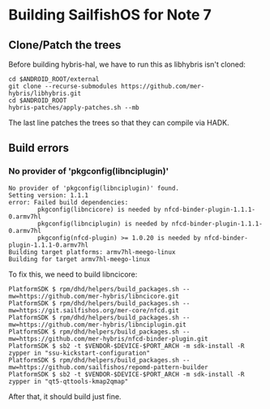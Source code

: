 # Building SailfishOS for Note 7

## Clone/Patch the trees
Before building hybris-hal, we have to run this as libhybris isn't cloned:
```
cd $ANDROID_ROOT/external
git clone --recurse-submodules https://github.com/mer-hybris/libhybris.git
cd $ANDROID_ROOT
hybris-patches/apply-patches.sh --mb
```
The last line patches the trees so that they can compile via HADK.

## Build errors
### No provider of 'pkgconfig(libnciplugin)'
```
No provider of 'pkgconfig(libnciplugin)' found.
Setting version: 1.1.1
error: Failed build dependencies:
        pkgconfig(libncicore) is needed by nfcd-binder-plugin-1.1.1-0.armv7hl
        pkgconfig(libnciplugin) is needed by nfcd-binder-plugin-1.1.1-0.armv7hl
        pkgconfig(nfcd-plugin) >= 1.0.20 is needed by nfcd-binder-plugin-1.1.1-0.armv7hl
Building target platforms: armv7hl-meego-linux
Building for target armv7hl-meego-linux
```

To fix this, we need to build libncicore:
```
PlatformSDK $ rpm/dhd/helpers/build_packages.sh --mw=https://github.com/mer-hybris/libncicore.git
PlatformSDK $ rpm/dhd/helpers/build_packages.sh --mw=https://git.sailfishos.org/mer-core/nfcd.git
PlatformSDK $ rpm/dhd/helpers/build_packages.sh --mw=https://github.com/mer-hybris/libnciplugin.git
PlatformSDK $ rpm/dhd/helpers/build_packages.sh --mw=https://github.com/mer-hybris/nfcd-binder-plugin.git
PlatformSDK $ sb2 -t $VENDOR-$DEVICE-$PORT_ARCH -m sdk-install -R zypper in "ssu-kickstart-configuration"
PlatformSDK $ rpm/dhd/helpers/build_packages.sh --mw=https://github.com/sailfishos/repomd-pattern-builder
PlatformSDK $ sb2 -t $VENDOR-$DEVICE-$PORT_ARCH -m sdk-install -R zypper in "qt5-qttools-kmap2qmap"

```

After that, it should build just fine.
